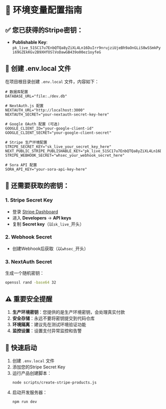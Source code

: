 # 🔧 环境变量配置指南

## ✅ 您已获得的Stripe密钥：
- **Publishable Key**: `pk_live_51SC17u7EnbQTQa8yZiXL4Ln16DuIrr9nrujziUjeBh9aOnGLiS0wSSmkPyi69GZEkKGv2B9XHfOSlVoDawGB439o00ez1oyfeG`

## 📝 创建 .env.local 文件

在项目根目录创建 `.env.local` 文件，内容如下：

```env
# 数据库配置
DATABASE_URL="file:./dev.db"

# NextAuth.js 配置
NEXTAUTH_URL="http://localhost:3000"
NEXTAUTH_SECRET="your-nextauth-secret-key-here"

# Google OAuth 配置 (可选)
GOOGLE_CLIENT_ID="your-google-client-id"
GOOGLE_CLIENT_SECRET="your-google-client-secret"

# Stripe 生产环境配置
STRIPE_SECRET_KEY="sk_live_your_secret_key_here"
NEXT_PUBLIC_STRIPE_PUBLISHABLE_KEY="pk_live_51SC17u7EnbQTQa8yZiXL4Ln16DuIrr9nrujziUjeBh9aOnGLiS0wSSmkPyi69GZEkKGv2B9XHfOSlVoDawGB439o00ez1oyfeG"
STRIPE_WEBHOOK_SECRET="whsec_your_webhook_secret_here"

# Sora API 配置
SORA_API_KEY="your-sora-api-key-here"
```

## 🔑 还需要获取的密钥：

### 1. Stripe Secret Key
- 登录 [Stripe Dashboard](https://dashboard.stripe.com)
- 进入 **Developers** → **API keys**
- 复制 **Secret key**（以`sk_live_`开头）

### 2. Webhook Secret
- 创建Webhook后获取（以`whsec_`开头）

### 3. NextAuth Secret
生成一个随机密钥：
```bash
openssl rand -base64 32
```

## ⚠️ 重要安全提醒

1. **生产环境密钥**：您提供的是生产环境密钥，会处理真实付款
2. **安全存储**：永远不要将密钥提交到代码仓库
3. **环境隔离**：建议先在测试环境验证功能
4. **监控设置**：设置支付异常监控和告警

## 🚀 快速启动

1. 创建 `.env.local` 文件
2. 添加您的Stripe Secret Key
3. 运行产品创建脚本：
   ```bash
   node scripts/create-stripe-products.js
   ```
4. 启动开发服务器：
   ```bash
   npm run dev
   ```


